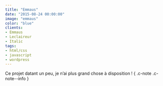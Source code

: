 ```yaml
---
title: "Emmaus"
date: "2015-08-24 00:00:00"
image: "emmaus"
color: "blue"
clients:
- Emmaus
- Leclaireur
- Italic
tags:
- html/css
- javascript
- wordpress
---
```


Ce projet datant un peu, je n’ai plus grand chose à disposition ! { .c-note .c-note--info }
